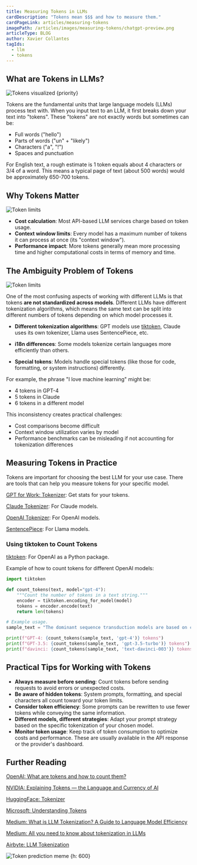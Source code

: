 ```yaml
---
title: Measuring Tokens in LLMs
cardDescription: "Tokens mean $$$ and how to measure them."
cardPageLink: articles/measuring-tokens
imagePath: /articles/images/measuring-tokens/chatgpt-preview.png
articleType: BLOG
author: Xavier Collantes
tagIds:
  - llm
  - tokens
---
```


## What are Tokens in LLMs?

![Tokens visualized {priority}](/articles/images/measuring-tokens/example.webp)

Tokens are the fundamental units that large language models (LLMs) process text
with. When you input text to an LLM, it first breaks down your text into
"tokens". These "tokens" are not exactly words but sometimes can be:

- Full words ("hello")
- Parts of words ("un" + "likely")
- Characters ("a", "!")
- Spaces and punctuation

For English text, a rough estimate is 1 token equals about 4 characters or
3/4 of a word. This means a typical page of text (about 500 words) would be
approximately 650-700 tokens.

## Why Tokens Matter

![Token limits](/articles/images/measuring-tokens/max.webp)

- **Cost calculation**: Most API-based LLM services charge based on token
  usage.
- **Context window limits**: Every model has a maximum number of tokens it can
  process at once (its "context window").
- **Performance impact**: More tokens generally mean more processing time and
  higher computational costs in terms of memory and time.

## The Ambiguity Problem of Tokens

![Token limits](/articles/images/measuring-tokens/chatgpt.webp)

One of the most confusing aspects of working with different LLMs is that tokens
**are not standardized across models**. Different LLMs have different
tokenization algorithms, which means the same text can be split into different
numbers of tokens depending on which model processes it.

- **Different tokenization algorithms**: GPT models use
  [tiktoken](http://github.com/openai/tiktoken), Claude uses its own tokenizer,
  Llama uses SentencePiece, etc.

- **i18n differences**: Some models tokenize certain languages
  more efficiently than others.

- **Special tokens**: Models handle special tokens (like those for code,
  formatting, or system instructions) differently.

For example, the phrase "I love machine learning" might be:

- 4 tokens in GPT-4
- 5 tokens in Claude
- 6 tokens in a different model

This inconsistency creates practical challenges:

- Cost comparisons become difficult
- Context window utilization varies by model
- Performance benchmarks can be misleading if not accounting for tokenization
  differences

## Measuring Tokens in Practice

Tokens are important for choosing the best LLM for your use case. There are
tools that can help you measure tokens for your specific model.

[GPT for Work: Tokenizer](https://gptforwork.com/tools/tokenizer): Get stats for
your tokens.

[Claude Tokenizer](https://claude-tokenizer.vercel.app/): For Claude models.

[OpenAI Tokenizer](https://platform.openai.com/tokenizer): For OpenAI models.

[SentencePiece](http://github.com/google/sentencepiece): For Llama models.

### Using tiktoken to Count Tokens

[tiktoken](http://github.com/openai/tiktoken): For OpenAI as a Python package.

Example of how to count tokens for different OpenAI models:

```python
import tiktoken

def count_tokens(text, model="gpt-4"):
    """Count the number of tokens in a text string."""
    encoder = tiktoken.encoding_for_model(model)
    tokens = encoder.encode(text)
    return len(tokens)

# Example usage.
sample_text = "The dominant sequence transduction models are based on complex recurrent or convolutional neural networks in an encoder-decoder configuration."

print(f"GPT-4: {count_tokens(sample_text, 'gpt-4')} tokens")
print(f"GPT-3.5: {count_tokens(sample_text, 'gpt-3.5-turbo')} tokens")
print(f"davinci: {count_tokens(sample_text, 'text-davinci-003')} tokens")
```

## Practical Tips for Working with Tokens

- **Always measure before sending**: Count tokens before sending requests
  to avoid errors or unexpected costs.
- **Be aware of hidden tokens**: System prompts, formatting, and special
  characters all count toward your token limits.
- **Consider token efficiency**: Some prompts can be rewritten to use fewer
  tokens while conveying the same information.
- **Different models, different strategies**: Adapt your prompt strategy
  based on the specific tokenization of your chosen model.
- **Monitor token usage**: Keep track of token consumption to optimize
  costs and performance. These are usually available in the API response or the
  provider's dashboard.

## Further Reading

[OpenAI: What are tokens and how to count them?](https://help.openai.com/en/articles/4936856-what-are-tokens-and-how-to-count-them)

[NVIDIA: Explaining Tokens — the Language and Currency of
AI](https://blogs.nvidia.com/blog/ai-tokens-explained/)

[HuggingFace: Tokenizer](https://huggingface.co/docs/transformers/en/main_classes/tokenizer)

[Microsoft: Understanding Tokens](https://learn.microsoft.com/en-us/dotnet/ai/conceptual/understanding-tokens)

[Medium: What is LLM Tokenization? A Guide to Language Model Efficiency](https://medium.com/@tahirbalarabe2/what-is-llm-tokenization-a-guide-to-language-model-efficiency-1b4ae57c180b)

[Medium: All you need to know about tokenization in LLMs](https://medium.com/thedeephub/all-you-need-to-know-about-tokenization-in-llms-7a801302cf54)

[Airbyte: LLM Tokenization](https://airbyte.com/data-engineering-resources/llm-tokenization)

![Token prediction meme {h: 600}](/articles/images/measuring-tokens/predict.webp)
